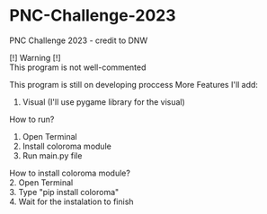 # PNC-Challenge-2023
PNC Challenge 2023 - credit to DNW

[!] Warning [!]  
This program is not well-commented 

This program is still on developing proccess
More Features I'll add:
1. Visual (I'll use pygame library for the visual)
  
How to run?  
1. Open Terminal  
2. Install coloroma module  
3. Run main.py file  

How to install coloroma module?  
2. Open Terminal  
3. Type "pip install coloroma"  
4. Wait for the instalation to finish  

